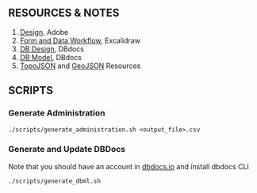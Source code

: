 ## RESOURCES & NOTES

1. [Design](https://xd.adobe.com/view/26c48557-3a9c-40c6-a370-f4af7991c47a-7397/screen/d04a4230-78b9-422f-8c13-142e609b13a8/specs/), Adobe
2. [Form and Data Workflow](https://app.excalidraw.com/l/2tVeGVHqKIQ/1ktf3ES2YYn), Excalidraw
3. [DB Design](https://dbdocs.io/deden/dws-datapro), DBdocs
4. [DB Model](https://dbdocs.io/deden/dws-datapro-django), DBdocs
5. [TopoJSON](https://github.com/akvo/dws-datapro/tree/main/backend/source/fiji.topojson) and [GeoJSON](https://github.com/akvo/dws-datapro/blob/main/doc/resource/fiji.geojson) Resources

## SCRIPTS

### Generate Administration

```
./scripts/generate_administration.sh <output_file>.csv
```

### Generate and Update DBDocs

Note that you should have an account in [dbdocs.io](https://dbdocs.io/) and install dbdocs CLI

```
./scripts/generate_dbml.sh
```
